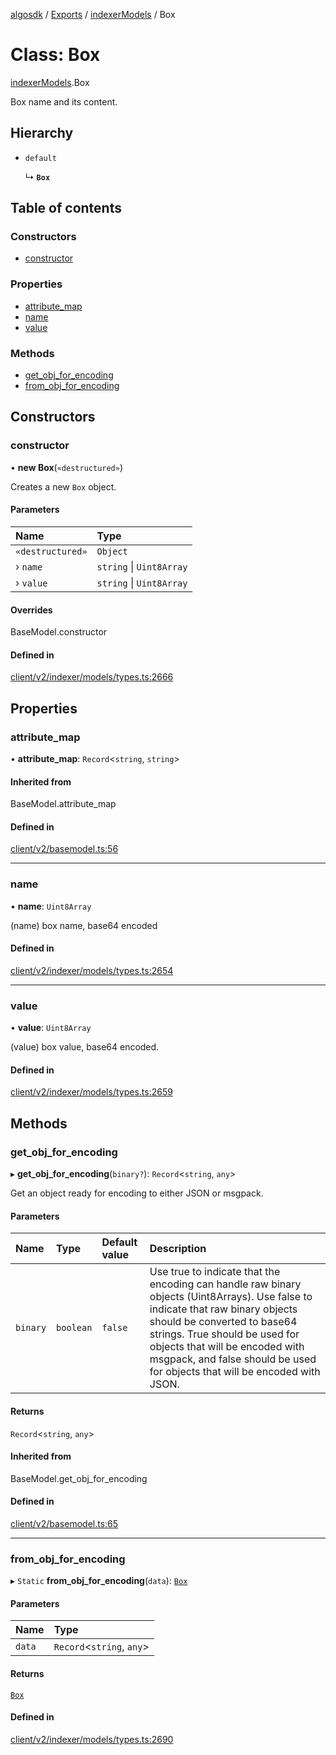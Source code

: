 [algosdk](../README.md) / [Exports](../modules.md) / [indexerModels](../modules/indexerModels.md) / Box

# Class: Box

[indexerModels](../modules/indexerModels.md).Box

Box name and its content.

## Hierarchy

- `default`

  ↳ **`Box`**

## Table of contents

### Constructors

- [constructor](indexerModels.Box.md#constructor)

### Properties

- [attribute\_map](indexerModels.Box.md#attribute_map)
- [name](indexerModels.Box.md#name)
- [value](indexerModels.Box.md#value)

### Methods

- [get\_obj\_for\_encoding](indexerModels.Box.md#get_obj_for_encoding)
- [from\_obj\_for\_encoding](indexerModels.Box.md#from_obj_for_encoding)

## Constructors

### constructor

• **new Box**(`«destructured»`)

Creates a new `Box` object.

#### Parameters

| Name | Type |
| :------ | :------ |
| `«destructured»` | `Object` |
| › `name` | `string` \| `Uint8Array` |
| › `value` | `string` \| `Uint8Array` |

#### Overrides

BaseModel.constructor

#### Defined in

[client/v2/indexer/models/types.ts:2666](https://github.com/algorand/js-algorand-sdk/blob/13a5d73/src/client/v2/indexer/models/types.ts#L2666)

## Properties

### attribute\_map

• **attribute\_map**: `Record`<`string`, `string`\>

#### Inherited from

BaseModel.attribute\_map

#### Defined in

[client/v2/basemodel.ts:56](https://github.com/algorand/js-algorand-sdk/blob/13a5d73/src/client/v2/basemodel.ts#L56)

___

### name

• **name**: `Uint8Array`

(name) box name, base64 encoded

#### Defined in

[client/v2/indexer/models/types.ts:2654](https://github.com/algorand/js-algorand-sdk/blob/13a5d73/src/client/v2/indexer/models/types.ts#L2654)

___

### value

• **value**: `Uint8Array`

(value) box value, base64 encoded.

#### Defined in

[client/v2/indexer/models/types.ts:2659](https://github.com/algorand/js-algorand-sdk/blob/13a5d73/src/client/v2/indexer/models/types.ts#L2659)

## Methods

### get\_obj\_for\_encoding

▸ **get_obj_for_encoding**(`binary?`): `Record`<`string`, `any`\>

Get an object ready for encoding to either JSON or msgpack.

#### Parameters

| Name | Type | Default value | Description |
| :------ | :------ | :------ | :------ |
| `binary` | `boolean` | `false` | Use true to indicate that the encoding can handle raw binary objects (Uint8Arrays). Use false to indicate that raw binary objects should be converted to base64 strings. True should be used for objects that will be encoded with msgpack, and false should be used for objects that will be encoded with JSON. |

#### Returns

`Record`<`string`, `any`\>

#### Inherited from

BaseModel.get\_obj\_for\_encoding

#### Defined in

[client/v2/basemodel.ts:65](https://github.com/algorand/js-algorand-sdk/blob/13a5d73/src/client/v2/basemodel.ts#L65)

___

### from\_obj\_for\_encoding

▸ `Static` **from_obj_for_encoding**(`data`): [`Box`](indexerModels.Box.md)

#### Parameters

| Name | Type |
| :------ | :------ |
| `data` | `Record`<`string`, `any`\> |

#### Returns

[`Box`](indexerModels.Box.md)

#### Defined in

[client/v2/indexer/models/types.ts:2690](https://github.com/algorand/js-algorand-sdk/blob/13a5d73/src/client/v2/indexer/models/types.ts#L2690)
